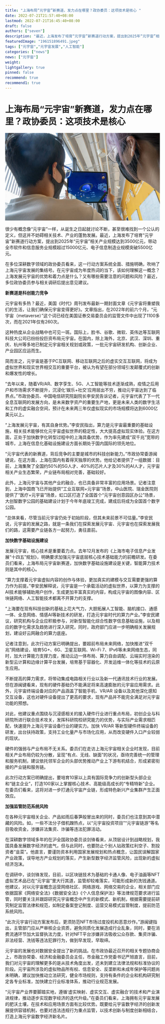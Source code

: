 ```yaml
---
title: "上海布局“元宇宙”新赛道，发力点在哪里？政协委员：这项技术是核心 "
date: 2022-07-21T21:57:40+08:00
lastmod: 2022-07-21T16:45:40+08:00
draft: false
authors: ["seven"]
description: "最近，上海发布了培育“元宇宙”新赛道行动方案，提出到2025年“元宇宙”相关产业规模达到3500亿元，带动全市软件和信息服务业规模超过15000亿元、电子信息制造业规模突破5500亿元。"
featuredImage: "196151896491.jpeg"
tags: ["元宇宙","元宇宙发展","人工智能"]
categories: ["news"]
news: ["元宇宙"]
weight: 
lightgallery: true
pinned: false
recommend: true
recommend1: true
---
```


# 上海布局“元宇宙”新赛道，发力点在哪里？政协委员：这项技术是核心 

![1](1658715549179.jpeg)

很少有概念像“元宇宙”一样，从诞生之日起就讨论不断，甚至很难找到一个公认的定义，但这并不妨碍相关技术、产业的蓬勃发展。最近，上海发布了培育“元宇宙”新赛道行动方案，提出到2025年“元宇宙”相关产业规模达到3500亿元，带动全市软件和信息服务业规模超过15000亿元、电子信息制造业规模突破5500亿元。

在多位深耕数字领域的政协委员看来，这一行动方案系统全面、措施明确，吹响了上海元宇宙发展的集结号。在元宇宙成为年度热词的当下，该如何理解这一概念？上海发展元宇宙的优势和着力点是什么？又有哪些需要注意的问题和风险？最近，多位政协委员参与相关调研后提出意见建议。

**新赛道是科创能力竞争**

元宇宙有多热？最近，美国《时代》周刊发布最新一期封面文章《元宇宙将重塑我们的生活，让我们确保元宇宙变得更好》。文章指出，在2022年的前六个月，“元宇宙（metaverse）”这个词已经在美国证券交易委员会的监管文件中出现了1100多次，而在2021年仅有260次。

这种热度从企业战略中也可见一斑。国际上，脸书、谷歌、微软、英伟达等互联网科技大公司已纷纷投巨资布局元宇宙。在国内，除上海外，北京、武汉、深圳、重庆、杭州等多地已制定元宇宙相关规划或政策，一批元宇宙研发机构、创新企业、产业园区应运而生。

简而言之，元宇宙是基于PC互联网、移动互联网之后的虚实交互互联网，将成为虚拟世界和现实世界相交互的重要平台，被认为有望在部分领域引发颠覆式的创新和爆发性的增长。

“去年以来，随着VR/AR、数字孪生、5G、人工智能等技术逐渐成熟，疫情之后用户和市场需求不断提升，沉浸化‘娱乐+社交’应用层出不穷，推动元宇宙达到了临界点。”市政协委员、中国电信研究院副院长李安民告诉记者，元宇宙代表了下一代全息互联网的发展方向，是未来数字资产的重要生产地，更是未来人类的数字生活和工作的虚实融合空间，预计在未来两三年仅虚拟现实的市场规模将达到6000亿美元以上。

“上海发展元宇宙，有其自身优势。”李安民指出，算力是元宇宙最重要的基础设施，相关技术能够优化元宇宙虚拟世界的稳定性，大大提高虚拟现实体验。在这方面，正处于加快数字化转型过程中的上海具备优势，作为率先建成“双千兆”宽带的城市，上海在信息化基础设施建设方面长期处于国内国际的领先地位。

“元宇宙代表的新赛道，背后竞争的主要是城市的科技创新能力。”市政协常委游闽键说，在这方面，上海在国内有着得天独厚的优势。他给记者提供了一组数据：目前，上海集聚了全国约50%的5G人才、40%的芯片人才及30%的AI人才，元宇宙相关产业生态繁荣，产业链布局相对完善，基础较好。

此外，上海元宇宙与其他产业的融合，也已具备非常丰富的应用场景。记者注意到，上海中国商飞已开始提供“工业互联网+元宇宙”场景，中山医院、瑞金医院则提供了“医疗+元宇宙”场景，虹口区打造了全国首个“元宇宙创意园区办公”场景，大创智数字公园的基础建设计划于今年年底竣工完成，建成后将成为全国首个数字公园。

“总体来看，尽管当前元宇宙仍处于初始阶段，但其未来前景不可估量。”李安民说，元宇宙的发展之路，就是一条我们在探索发展元宇宙、元宇宙也在探索发展我们的路，这需要产业链各方一起努力，勇往直前。

**加快数字基础设施建设**

发展元宇宙，核心技术是重要着力点。去年12月发布的《上海市电子信息产业发展“十四五”规划》，明确要求加强元宇宙底层核心技术基础能力的前瞻研发。在委员们看来，上海布局元宇宙新赛道，加快数字基础设施建设是关键，智能算力技术则是其中的核心。

“算力支撑着元宇宙虚拟内容的创作与体验，更加真实的建模与交互需要更强的算力作为前提。”李安民解释说，元宇宙是一个承载活动的虚拟世界，以算力为支撑的AI技术能够辅助用户创作，生成更加丰富真实的内容，构成元宇宙的图像内容、区块链网络、人工智能技术都离不开算力的支撑。

“上海要在现有科技创新的基础上花大气力，大胆拓展人工智能、脑机接口、通感一体、全息网络、情感AI等新技术的研发，打造元宇宙时代的算力产业。”李安民建议，研究机构与企业应积极参与，对新型智能化综合性数字信息基础设施，以及相应的数字化需求及趋势进行深入研究，同时，政府部门应进一步明确相关发展规划，建设好云网融合的算力底座。

记者注意到，此次行动方案已明确提出，要超前布局未来网络，加快推进“双千兆”网络建设，培育5G+、6G、卫星互联网、Wi-Fi 7、IPv6等未来网络生态，同时，加大计算能力支撑力度，推动云边一体布局、算力自由调配、云端实时渲染的新型云计算和边缘计算平台发展，培育基于容器化、开发运维一体化等技术的云原生应用。

不断提高的算力需求，将带动集成电路相关行业以及新一代通讯技术行业的发展。但在游闽键看来，现有的硬件基础仍不能满足将来高速膨胀的元宇宙应用需求。此外，元宇宙终端设备对应的产品涵盖了智能手机、VR/AR 设备以及其他深化感知交互设备，这也对硬件设备提出了更高的要求，现有产品并不能完全满足对元宇宙功能的预想。

对此，他建议重点围绕与沉浸感相关的接入硬件行业进行重点布局，初创企业与科研院所进行联合技术攻关，发挥科研院校研究能力的优势，与实际产业需求相匹配，快速提升上海元宇宙设备行业的硬实力。加快 VR/AR 等新型硬件终端设备的研发，出台扶持政策，支持工业化量产与市场化应用，从而改变硬件入口产业较弱的现状。

硬件的强弱与产业布局不无关系。委员们在走访上海元宇宙相关企业时发现，目前相关产业布局仍较为分散，呈现“有点、无线、缺面”的状况，亟待完善统一的管理和服务机制，建议依托领军企业的头部优势推动产业上下游有机结合，形成紧密衔接的产业链和服务链。

此次行动方案已明确提出，要培育10家以上具有国际竞争力的创新型头部企业和“链主企业”，打造100家以上掌握核心技术、高能级高成长的“专精特新”企业。在委员们看来，这将对进一步打通元宇宙产业链，形成特色新兴产业集群产生正面效应。

**加强监管防范系统风险**

在各种元宇宙相关企业、产品如雨后春笋般冒出来的同时，委员们也注意到其中潜藏的风险。如，一些不法分子借机蹭热点，以“元宇宙投资项目”“元宇宙链游”等名目吸收资金，涉嫌非法集资、诈骗等违法犯罪活动。

在深耕数字领域多年的在沪全国政协委员谈剑锋看来，从顶层设计到战略规划，我国具备发展数字经济的底气，但与此同时，也要防止个别人钻政策红利空子、割投资者“韭菜”。他直言，要谨防资本利用国家发展规划和热点概念，让国民误解国家产业政策，误导地方产业规划的落实，产生新型数字经济监管风险，出现新的虚拟经济泡沫。

在调研中，谈剑锋发现，目前，以区块链技术为基础的卡通人像、电子油画等NFT虚拟艺术品已在“元宇宙”里大行其道，监管却较难落实，可能形成新的洗钱通道。他建议，对以元宇宙概念运营网络社区、网络游戏、网络交易的企业，相关部门应依据国家《网络安全法》《数据安全法》《个人信息保护法》等法律规范要求进行监管，同时要关注并跟踪研究元宇宙概念中产生的新模式、新机制，根据需要提前研究制定监管法律和规范，如制定备案登记制度、运营交易模式监管制度，提前防范系统风险。

“此次元宇宙行动方案发布后，更须防范NFT市场过度投机和恶意炒作。”游闽键指出，主管部门应从严审核企业资质，避免同质化发展造成行业乱象，同时，要在消费流通环节加大监督执法力度，针对NFT平台涉嫌非法吸收公众存款、集资诈骗、非法经营、洗钱等违法犯罪行为，做到早发现，早取缔。

元宇宙的发展也对数据安全提出了新的挑战。在市政协最近召开的相关专题协商会上，市政协常委、经济和金融委员会主任，市金融工作党委书记严旭直言，目前，我们对元宇宙的理解更多的是从技术角度出发，还未到建立法律法规和标准协议的阶段。元宇宙所涉及的虚拟物品所有权、信息安全、反垄断和未成年保护等问题尚未明确，建议加快推动立法研究，健全市场规则，支持有条件的企业和机构研究制定各专业标准，加快建立行业标准体系，推动行业规范发展。

“元宇宙产业界要脚踏实地，遵循‘虚实映射、虚实交互、虚实融合’的技术和产业演进规律，推动逐步实现数字经济的迭代升级。”在委员们看来，上海拥有元宇宙发展的肥沃土壤，在技术和应用场景方面有比较优势。既要给元宇宙数字经济的创新发展提供容错机制，也要对违法违规行为重点监管，以技术创新与制度创新相结合，打造上海元宇宙数字经济新名片。